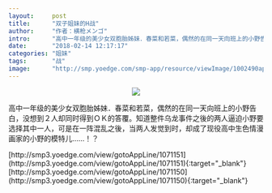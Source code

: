```yaml
---
layout:     post
title:      "双子姐妹的H战"
author:     "作者：横枪メンゴ"
intro:      "高中一年级的美少女双胞胎姊妹．春菜和若菜，偶然的在同一天向班上的小野告白，没想到２人却同时得到ＯＫ的答覆。知道整件乌龙事件之後的两人逼迫小野要选择其中一人，可是在一阵混乱之後，当两人发觉到时，却成了现役高中生色情漫画家的小野的模特儿……！？"
date:       "2018-02-14 12:17:17"
categories: "姐妹"
tags:       "战"
image:      "http://smp.yoedge.com/smp-app/resource/viewImage/1002490appline.png"
---
```

<div style="text-align: center">
<p><img src="http://smp.yoedge.com/smp-app/resource/viewImage/1002490appline.png"/></p>
</div>
<p class="post-meta">
<span>高中一年级的美少女双胞胎姊妹．春菜和若菜，偶然的在同一天向班上的小野告白，没想到２人却同时得到ＯＫ的答覆。知道整件乌龙事件之後的两人逼迫小野要选择其中一人，可是在一阵混乱之後，当两人发觉到时，却成了现役高中生色情漫画家的小野的模特儿……！？</span>
</p>
[http://smp3.yoedge.com/view/gotoAppLine/1071151](http://smp3.yoedge.com/view/gotoAppLine/1071151){:target="_blank"}
[http://smp3.yoedge.com/view/gotoAppLine/1071150](http://smp3.yoedge.com/view/gotoAppLine/1071150){:target="_blank"}


